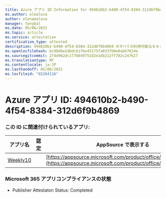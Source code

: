```yaml
---
title: Azure アプリ ID Information for 494610b2-b490-4f54-8384-312d6f9b4869
ms.author: elmalova
author: elenamalova
manager: tonybal
ms.date: 05/06/2022
ms.topic: article
ms.service: attestation
certification_type: attested
description: 494610b2-b490-4f54-8384-312d6f9b4869 のすべての利用可能なセキュリティとコンプライアンス情報。
ms.openlocfilehash: bc98d6e2dbdcb1fbe43175fa033fb0e8ab67624e
ms.sourcegitcommit: 2f4d962dc1778849751d2e1db212ff702c247627
ms.translationtype: MT
ms.contentlocale: ja-JP
ms.lasthandoff: 05/06/2022
ms.locfileid: "65264116"
---
```

# <a name="azure-app-id-494610b2-b490-4f54-8384-312d6f9b4869"></a>Azure アプリ ID: 494610b2-b490-4f54-8384-312d6f9b4869


### <a name="apps-associated-with-this-id"></a>この ID に関連付けられているアプリ:
| **アプリ名** | **認定** | **AppSource で表示する** |
|--------------|---------------|-----------------------|
| [Weekly10](../forward/WA200001441.md) |  | [https://appsource.microsoft.com/product/office/WA200001441](https://appsource.microsoft.com/product/office/WA200001441) |

### <a name="microsoft-365-app-compliance-status"></a>Microsoft 365 アプリコンプライアンスの状態
- Publisher Attestaton Status: Completed
